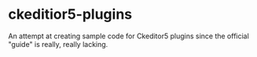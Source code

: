 # ckeditior5-plugins
An attempt at creating sample code for Ckeditor5 plugins since the official "guide" is really, really lacking.
